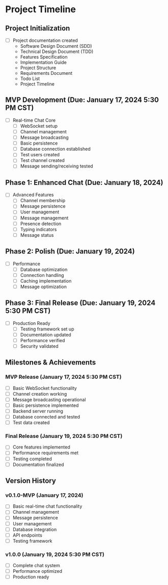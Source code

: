 # Project Timeline

## Project Initialization
- [ ] Project documentation created
  - Software Design Document (SDD)
  - Technical Design Document (TDD)
  - Features Specification
  - Implementation Guide
  - Project Structure
  - Requirements Document
  - Todo List
  - Project Timeline

## MVP Development (Due: January 17, 2024 5:30 PM CST)
- [ ] Real-time Chat Core
  - [ ] WebSocket setup
  - [ ] Channel management
  - [ ] Message broadcasting
  - [ ] Basic persistence
  - [ ] Database connection established
  - [ ] Test users created
  - [ ] Test channel created
  - [ ] Message sending/receiving tested

## Phase 1: Enhanced Chat (Due: January 18, 2024)
- [ ] Advanced Features
  - [ ] Channel membership
  - [ ] Message persistence
  - [ ] User management
  - [ ] Message management
  - [ ] Presence detection
  - [ ] Typing indicators
  - [ ] Message status

## Phase 2: Polish (Due: January 19, 2024)
- [ ] Performance
  - [ ] Database optimization
  - [ ] Connection handling
  - [ ] Caching implementation
  - [ ] Message optimization

## Phase 3: Final Release (Due: January 19, 2024 5:30 PM CST)
- [ ] Production Ready
  - [ ] Testing framework set up
  - [ ] Documentation updated
  - [ ] Performance verified
  - [ ] Security validated

## Milestones & Achievements

### MVP Release (January 17, 2024 5:30 PM CST)
- [ ] Basic WebSocket functionality
- [ ] Channel creation working
- [ ] Message broadcasting operational
- [ ] Basic persistence implemented
- [ ] Backend server running
- [ ] Database connected and tested
- [ ] Test data created

### Final Release (January 19, 2024 5:30 PM CST)
- [ ] Core features implemented
- [ ] Performance requirements met
- [ ] Testing completed
- [ ] Documentation finalized

## Version History

### v0.1.0-MVP (January 17, 2024)
- [ ] Basic real-time chat functionality
- [ ] Channel management
- [ ] Message persistence
- [ ] User management
- [ ] Database integration
- [ ] API endpoints
- [ ] Testing framework

### v1.0.0 (January 19, 2024 5:30 PM CST)
- [ ] Complete chat system
- [ ] Performance optimized
- [ ] Production ready 